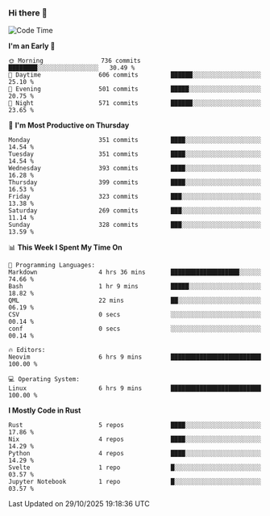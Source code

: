 ### Hi there 👋
<!--START_SECTION:waka-->
![Code Time](http://img.shields.io/badge/Code%20Time-792%20hrs-blue)

**I'm an Early 🐤** 

```text
🌞 Morning                736 commits         ████████░░░░░░░░░░░░░░░░░   30.49 % 
🌆 Daytime                606 commits         ██████░░░░░░░░░░░░░░░░░░░   25.10 % 
🌃 Evening                501 commits         █████░░░░░░░░░░░░░░░░░░░░   20.75 % 
🌙 Night                  571 commits         ██████░░░░░░░░░░░░░░░░░░░   23.65 % 
```
📅 **I'm Most Productive on Thursday** 

```text
Monday                   351 commits         ████░░░░░░░░░░░░░░░░░░░░░   14.54 % 
Tuesday                  351 commits         ████░░░░░░░░░░░░░░░░░░░░░   14.54 % 
Wednesday                393 commits         ████░░░░░░░░░░░░░░░░░░░░░   16.28 % 
Thursday                 399 commits         ████░░░░░░░░░░░░░░░░░░░░░   16.53 % 
Friday                   323 commits         ███░░░░░░░░░░░░░░░░░░░░░░   13.38 % 
Saturday                 269 commits         ███░░░░░░░░░░░░░░░░░░░░░░   11.14 % 
Sunday                   328 commits         ███░░░░░░░░░░░░░░░░░░░░░░   13.59 % 
```


📊 **This Week I Spent My Time On** 

```text
💬 Programming Languages: 
Markdown                 4 hrs 36 mins       ███████████████████░░░░░░   74.66 % 
Bash                     1 hr 9 mins         █████░░░░░░░░░░░░░░░░░░░░   18.82 % 
QML                      22 mins             ██░░░░░░░░░░░░░░░░░░░░░░░   06.19 % 
CSV                      0 secs              ░░░░░░░░░░░░░░░░░░░░░░░░░   00.14 % 
conf                     0 secs              ░░░░░░░░░░░░░░░░░░░░░░░░░   00.14 % 

🔥 Editors: 
Neovim                   6 hrs 9 mins        █████████████████████████   100.00 % 

💻 Operating System: 
Linux                    6 hrs 9 mins        █████████████████████████   100.00 % 
```

**I Mostly Code in Rust** 

```text
Rust                     5 repos             ████░░░░░░░░░░░░░░░░░░░░░   17.86 % 
Nix                      4 repos             ████░░░░░░░░░░░░░░░░░░░░░   14.29 % 
Python                   4 repos             ████░░░░░░░░░░░░░░░░░░░░░   14.29 % 
Svelte                   1 repo              █░░░░░░░░░░░░░░░░░░░░░░░░   03.57 % 
Jupyter Notebook         1 repo              █░░░░░░░░░░░░░░░░░░░░░░░░   03.57 % 
```




 Last Updated on 29/10/2025 19:18:36 UTC
<!--END_SECTION:waka-->

<!--
**YoganshSharma/YoganshSharma** is a ✨ _special_ ✨ repository because its `README.md` (this file) appears on your GitHub profile.

Here are some ideas to get you started:

- 🔭 I’m currently working on ...
- 🌱 I’m currently learning ...
- 👯 I’m looking to collaborate on ...
- 🤔 I’m looking for help with ...
- 💬 Ask me about ...
- 📫 How to reach me: ...
- 😄 Pronouns: ...
- ⚡ Fun fact: ...
-->
